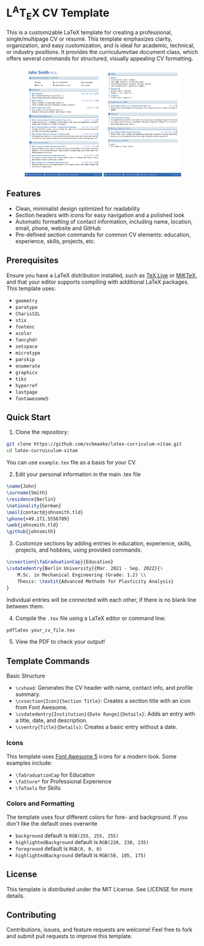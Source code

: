# L<sup>A</sup>T<sub>E</sub>X CV Template

This is a customizable LaTeX template for creating a professional, single/multipage CV or résumé. This template emphasizes clarity, organization, and easy customization, and is ideal for academic, technical, or industry positions. It provides the curriculumvitae document class, which offers several commands for structured, visually appealing CV formatting.

<p align = "center">
    <img src = "screenshots/1.png" alt = "First page" width = "40%"/> <img src = "screenshots/2.png" alt = "Second page" width = "40%"/>
</p>


## Features

- Clean, minimalist design optimized for readability
- Section headers with icons for easy navigation and a polished look
- Automatic formatting of contact information, including name, location, email, phone, website and GitHub
- Pre-defined section commands for common CV elements: education, experience, skills, projects, etc.


## Prerequisites

Ensure you have a LaTeX distribution installed, such as [TeX Live](https://www.tug.org/texlive/) or [MiKTeX](https://miktex.org/), and that your editor supports compiling with additional LaTeX packages. This template uses:

- `geometry`
- `paratype`
- `CharisSIL`
- `stix`
- `fontenc`
- `xcolor`
- `fancyhdr`
- `setspace`
- `microtype`
- `parskip`
- `enumerate`
- `graphicx`
- `tikz`
- `hyperref`
- `lastpage`
- `fontawesome5`


## Quick Start

1. Clone the repository:
```sh
git clone https://github.com/schmaeke/latex-curriculum-vitae.git
cd latex-curruiculum-vitae
```
You can use `example.tex` file as a basis for your CV.

2. Edit your personal information in the main .tex file
```latex
\name{John}
\surname{Smith}
\residence{Berlin}
\nationality{German}
\mail{contact@johnsmith.tld}
\phone{+49.171.5556789}
\web{johnsmith.tld}
\github{johnsmith}
```

3. Customize sections by adding entries in education, experience, skills, projects, and hobbies, using provided commands:
```latex
\cvsection{\faGraduationCap}{Education}
\cvdatedentry{Berlin University}{Mar. 2021 - Sep. 2022}{%
    M.Sc. in Mechanical Engineering (Grade: 1.2) \\
    Thesis: \textit{Advanced Methods for Plasticity Analysis}
}
```
Individual entries will be connected with each other, if there is no blank line between them.

4. Compile the `.tex` file using a LaTeX editor or command line:
```sh
pdflatex your_cv_file.tex
```

5.	View the PDF to check your output!


## Template Commands

Basic Structure

- `\cvhead`: Generates the CV header with name, contact info, and profile summary.
- `\cvsection{Icon}{Section Title}`: Creates a section title with an icon from Font Awesome.
- `\cvdatedentry{Institution}{Date Range}{Details}`: Adds an entry with a title, date, and description.
- `\cventry{Title}{Details}`: Creates a basic entry without a date.


### Icons

This template uses [Font Awesome 5](https://ctan.org/pkg/fontawesome5?lang=en) icons for a modern look. Some examples include:

- `\faGraduationCap` for Education
- `\faStore*` for Professional Experience
- `\faTools` for Skills


### Colors and Formatting

The template uses four different colors for fore- and background. If you don't like the default ones overwrite
- `background` default is `RGB(255, 255, 255)`
- `highlightedBackground` default is `RGB(220, 230, 235)`
- `foreground` default is `RGB(0, 0, 0)`
- `highlightedBackground` default is `RGB(50, 105, 175)`


## License

This template is distributed under the MIT License. See LICENSE for more details.


## Contributing

Contributions, issues, and feature requests are welcome! Feel free to fork and submit pull requests to improve this template.
